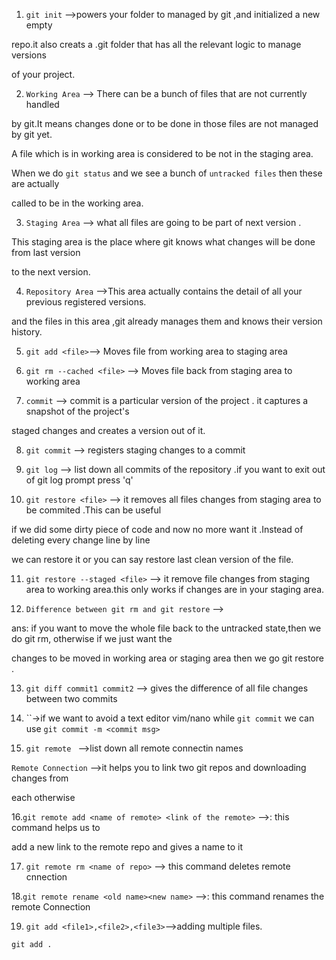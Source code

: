 1. `git init` -->powers your folder to managed by git ,and initialized a new empty

repo.it also creats a .git folder that has all the relevant logic to manage versions

of your project.

2.  `Working Area` --> There can be a bunch of files that are not currently handled 

by git.It means changes done or to be done in those files are not managed by git yet.

A file which is in working area is considered to be not in the staging area.

When we do `git status` and we see a bunch of `untracked files` then these are actually 

called to be in the working area.

3. `Staging Area` --> what all files are going to be part of next version .

This staging area is the place where git knows what changes will be done from last version 

to the next version.

4.  `Repository Area` -->This area actually contains the detail of all your previous registered versions.

and the files in this area ,git already manages them and knows their version history.

5. `git add <file>`--> Moves file from working area to staging area 

6. `git rm --cached <file>` --> Moves file back from staging area to working area 

7. `commit` --> commit is a particular version of the project . it captures a snapshot of the project's

staged changes and creates a version out of it.

8. `git commit` --> registers staging changes to a commit

9. `git log` --> list down all commits of the repository .if you want to exit out of git log prompt press 'q'

10. `git restore <file>` --> it removes all files changes from staging area to be commited .This can be useful 

if we did some dirty piece of code and now no more want it .Instead of deleting every change line by line 

we can restore it or you can say restore last clean version of the file.

11. `git restore --staged <file>`  --> it remove file changes from staging area to working area.this only 
works if changes are in your staging area.

12. `Difference between git rm and git restore` -->

ans: if you want to move the whole file back to the untracked state,then we do git rm, otherwise if we just want the

changes to be moved in working area or staging area then we go git restore .

13. `git diff commit1 commit2` --> gives the difference of all file changes between two commits

14. ``->if we want to avoid a text editor vim/nano while `git commit` we can use `git commit -m <commit msg>`

15. `git remote ` -->list down all remote connectin names

`Remote Connection` -->it helps you to link two git repos and downloading changes from 

each otherwise


16.`git remote add <name of remote> <link of the remote>` -->: this command helps us to 

add a new link to the remote repo and gives a name to it

17. `git remote rm <name of repo>` --> this command deletes remote cnnection 

18.`git remote rename <old name><new name>` -->: this command renames the remote Connection

19. `git add <file1>,<file2>,<file3>`-->adding multiple files.

`git add .`
